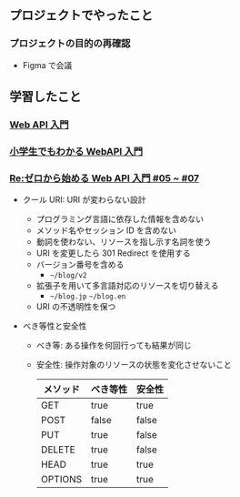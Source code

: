 ## プロジェクトでやったこと

### プロジェクトの目的の再確認

- Figma で会議

## 学習したこと

### [Web API 入門](https://www.youtube.com/watch?v=9HXcaDQyWxA)

### [小学生でもわかる WebAPI 入門](https://youtu.be/6_zIN-bByB4?si=Qt9fkjS0P6Fp4Yjg)

### [Re:ゼロから始める Web API 入門 #05 ~ #07](https://www.youtube.com/watch?v=GbHWlUs9AoE&list=PLX8Rsrpnn3IVsi0NIDP3yRlFCS0uOZdqv&index=1)

- クール URI: URI が変わらない設計

  - プログラミング言語に依存した情報を含めない
  - メソッド名やセッション ID を含めない
  - 動詞を使わない、リソースを指し示す名詞を使う
  - URI を変更したら 301 Redirect を使用する
  - バージョン番号を含める
    - `~/blog/v2`
  - 拡張子を用いて多言語対応のリソースを切り替える
    - `~/blog.jp` `~/blog.en`
  - URI の不透明性を保つ

- べき等性と安全性

  - べき等: ある操作を何回行っても結果が同じ
  - 安全性: 操作対象のリソースの状態を変化させないこと

    | メソッド | べき等性 | 安全性 |
    | -------- | -------- | ------ |
    | GET      | true     | true   |
    | POST     | false    | false  |
    | PUT      | true     | false  |
    | DELETE   | true     | false  |
    | HEAD     | true     | true   |
    | OPTIONS  | true     | true   |
